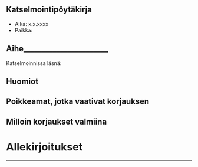 ## Katselmointipöytäkirja

* Aika: x.x.xxxx
* Paikka:


## Aihe_______________________


Katselmoinnissa läsnä:


## Huomiot




## Poikkeamat, jotka vaativat korjauksen




## Milloin korjaukset valmiina



# Allekirjoitukset

______________________ _______________________ __________________________
